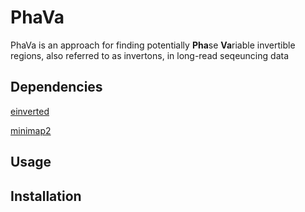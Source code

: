# PhaVa
PhaVa is an approach for finding potentially **Pha**se **Va**riable invertible regions, also referred to as invertons, in long-read seqeuncing data

## Dependencies
[einverted](https://emboss.sourceforge.net/apps/release/6.6/emboss/apps/einverted.html)

[minimap2](https://github.com/lh3/minimap2)



## Usage

## Installation
